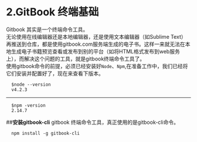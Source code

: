 # **2.GitBook 终端基础**
Gitbook 其实是一个终端命令工具。  
无论使用在线编辑器还是本地编辑器，还是使用文本编辑器（如Sublime Text）再推送到仓库，都是使用gitbook.com服务端生成的电子书。这样一来就无法在本地生成电子书籍预览查看或发布到别的平台（如将HTML格式发布到web服务上），而解决这个问题的工具，就是gitbook终端命令工具了。  
使用gitbook命令的前提，必须已经安装好`Node`、`Npm`,在准备工作中，我们已经将它们安装并配置好了，现在来查看下版本。  

      $node --version
      v4.2.3
---
      $npm -version
      2.14.7
##**安装gitbook-cli**
gitbook 终端命令工具，真正使用的是gitbook-cli命令。  

      npm install -g gitbook-cli  
